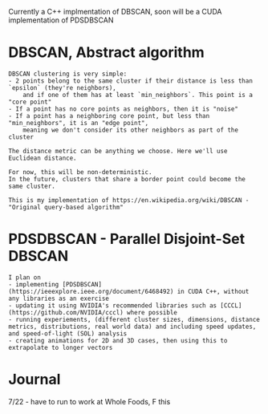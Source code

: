 Currently a C++ implmentation of DBSCAN, soon will be a CUDA implementation of PDSDBSCAN

# DBSCAN, Abstract algorithm
    DBSCAN clustering is very simple:
    - 2 points belong to the same cluster if their distance is less than `epsilon` (they're neighbors),
        and if one of them has at least `min_neighbors`. This point is a "core point"
    - If a point has no core points as neighbors, then it is "noise"
    - If a point has a neighboring core point, but less than "min_neighbors", it is an "edge point",
        meaning we don't consider its other neighbors as part of the cluster

    The distance metric can be anything we choose. Here we'll use Euclidean distance.

    For now, this will be non-deterministic.
    In the future, clusters that share a border point could become the same cluster.

    This is my implementation of https://en.wikipedia.org/wiki/DBSCAN - "Original query-based algorithm"

# PDSDBSCAN - Parallel Disjoint-Set DBSCAN
    I plan on 
    - implementing [PDSDBSCAN](https://ieeexplore.ieee.org/document/6468492) in CUDA C++, without any libraries as an exercise
    - updating it using NVIDIA's recommended libraries such as [CCCL](https://github.com/NVIDIA/cccl) where possible
    - running experiements, (different cluster sizes, dimensions, distance metrics, distributions, real world data) and including speed updates, and speed-of-light (SOL) analysis
    - creating animations for 2D and 3D cases, then using this to extrapolate to longer vectors

# Journal
7/22 - have to run to work at Whole Foods, F this
